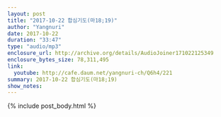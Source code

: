 ```yaml
---
layout: post
title: "2017-10-22 합심기도(마18;19)"
author: "Yangnuri"
date: 2017-10-22
duration: "33:47"
type: "audio/mp3"
enclosure_url: http://archive.org/details/AudioJoiner171022125349
enclosure_bytes_size: 78,311,495
link:
  youtube: http://cafe.daum.net/yangnuri-ch/Q6h4/221
summary: 2017-10-22 합심기도(마18;19)
show_notes:
---
```



{% include post_body.html %}
